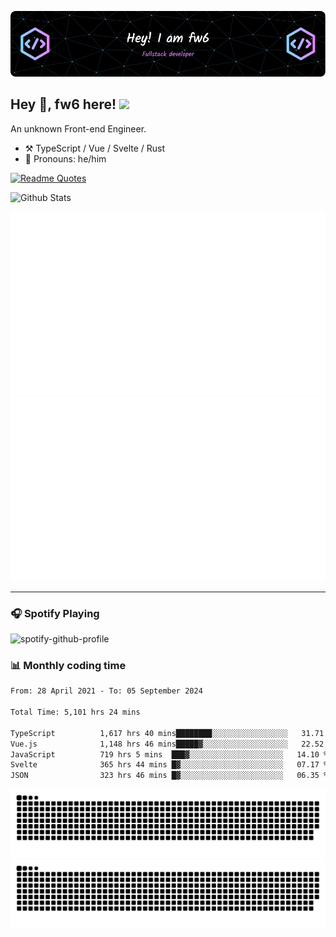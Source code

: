 ![Header](github-header-image.png)

## Hey 👋, fw6 here! <img src="https://github.githubassets.com/images/mona-whisper.gif" height="24" />


An unknown Front-end Engineer.

-   :hammer_and_pick: TypeScript / Vue / Svelte / Rust
-   :man: Pronouns: he/him


[![Readme Quotes](https://quotes-github-readme.vercel.app/api?type=horizontal&theme=algolia)](https://github.com/piyushsuthar/github-readme-quotes)



![Github Stats](https://github-readme-stats.vercel.app/api?username=fw6&bg_color=30,e96443,904e95&title_color=fff&text_color=fff)

![](https://raw.githubusercontent.com/fw6/github-stats-transparent/output/generated/overview.svg)
![](https://raw.githubusercontent.com/fw6/github-stats-transparent/output/generated/languages.svg)


---

### 🎧 Spotify Playing

<!-- ![spotify-github-profile](/img/default.svg) -->

![spotify-github-profile](https://spotify-github-profile.vercel.app/api/view.svg?uid=r6wn4hdvypv0lkzyrj0e0pjct&cover_image=true&theme=default&show_offline=true&background_color=9a10ad&interchange=true&bar_color_cover=true)



### :bar_chart: Monthly coding time 

<!--START_SECTION:waka-->

```txt
From: 28 April 2021 - To: 05 September 2024

Total Time: 5,101 hrs 24 mins

TypeScript          1,617 hrs 40 mins████████░░░░░░░░░░░░░░░░░   31.71 %
Vue.js              1,148 hrs 46 mins█████▓░░░░░░░░░░░░░░░░░░░   22.52 %
JavaScript          719 hrs 5 mins  ███▓░░░░░░░░░░░░░░░░░░░░░   14.10 %
Svelte              365 hrs 44 mins █▓░░░░░░░░░░░░░░░░░░░░░░░   07.17 %
JSON                323 hrs 46 mins █▓░░░░░░░░░░░░░░░░░░░░░░░   06.35 %
```

<!--END_SECTION:waka-->




![github contribution grid snake animation](https://raw.githubusercontent.com/platane/platane/output/github-contribution-grid-snake-dark.svg#gh-dark-mode-only)![github contribution grid snake animation](https://raw.githubusercontent.com/platane/platane/output/github-contribution-grid-snake.svg#gh-light-mode-only)
